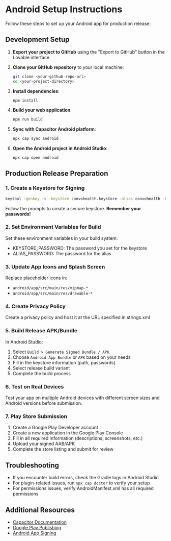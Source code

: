 
# Android Setup Instructions

Follow these steps to set up your Android app for production release:

## Development Setup

1. **Export your project to GitHub** using the "Export to GitHub" button in the Lovable interface

2. **Clone your GitHub repository** to your local machine:
   ```bash
   git clone <your-github-repo-url>
   cd <your-project-directory>
   ```

3. **Install dependencies**:
   ```bash
   npm install
   ```

4. **Build your web application**:
   ```bash
   npm run build
   ```

5. **Sync with Capacitor Android platform**:
   ```bash
   npx cap sync android
   ```

6. **Open the Android project in Android Studio**:
   ```bash
   npx cap open android
   ```

## Production Release Preparation

### 1. Create a Keystore for Signing

```bash
keytool -genkey -v -keystore convohealth.keystore -alias convohealth -keyalg RSA -keysize 2048 -validity 10000
```

Follow the prompts to create a secure keystore. **Remember your passwords!**

### 2. Set Environment Variables for Build

Set these environment variables in your build system:
- KEYSTORE_PASSWORD: The password you set for the keystore
- ALIAS_PASSWORD: The password for the alias

### 3. Update App Icons and Splash Screen

Replace placeholder icons in:
- `android/app/src/main/res/mipmap-*` 
- `android/app/src/main/res/drawable-*`

### 4. Create Privacy Policy

Create a privacy policy and host it at the URL specified in strings.xml

### 5. Build Release APK/Bundle

In Android Studio:
1. Select `Build > Generate Signed Bundle / APK`
2. Choose `Android App Bundle` or `APK` based on your needs
3. Fill in the keystore information (path, passwords)
4. Select release build variant
5. Complete the build process

### 6. Test on Real Devices

Test your app on multiple Android devices with different screen sizes and Android versions before submission.

### 7. Play Store Submission

1. Create a Google Play Developer account
2. Create a new application in the Google Play Console
3. Fill in all required information (descriptions, screenshots, etc.)
4. Upload your signed AAB/APK
5. Complete the store listing and submit for review

## Troubleshooting

- If you encounter build errors, check the Gradle logs in Android Studio
- For plugin-related issues, run `npx cap doctor` to verify your setup
- For permissions issues, verify AndroidManifest.xml has all required permissions

## Additional Resources

- [Capacitor Documentation](https://capacitorjs.com/docs/android)
- [Google Play Publishing](https://developer.android.com/distribute/best-practices/launch)
- [Android App Signing](https://developer.android.com/studio/publish/app-signing)
